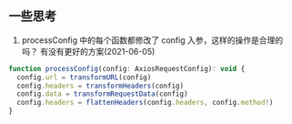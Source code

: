 ## 一些思考

1. processConfig 中的每个函数都修改了 config 入参，这样的操作是合理的吗？ 有没有更好的方案(2021-06-05)

```js
function processConfig(config: AxiosRequestConfig): void {
  config.url = transformURL(config)
  config.headers = transformHeaders(config)
  config.data = transformRequestData(config)
  config.headers = flattenHeaders(config.headers, config.method!)
}
```
